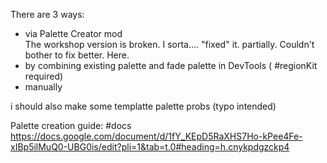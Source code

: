 There are 3 ways:  
- via Palette Creator mod  
The workshop version is broken. I sorta.... "fixed" it. partially. Couldn't bother to fix better. Here.   
- by combining existing palette and fade palette in DevTools ( #regionKit required)  
- manually  

i should also make some templatte palette probs (typo intended)

Palette creation guide: #docs  
https://docs.google.com/document/d/1fY_KEpD5RaXHS7Ho-kPee4Fe-xIBp5ilMuQ0-UBG0is/edit?pli=1&tab=t.0#heading=h.cnykpdgzckp4  
